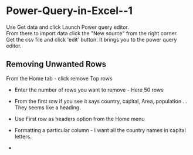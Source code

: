 # Power-Query-in-Excel--1

Use Get data and click Launch Power query editor.    
From there to import data click the "New source" from the right corner.    
Get the csv file and click 'edit' button. It brings you to the power query editor.

## Removing Unwanted Rows

From the Home tab - click remove Top rows
- Enter the number of rows you want to remove - Here 50 rows

- From the first row if you see it says country, capital, Area, population ... They seems like a heading.
- Use First row as headers option from the Home menu
- Formatting a particular column - I want all the country names in capital letters.
- 
  
